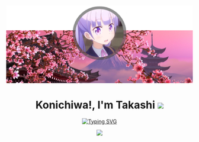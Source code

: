 <img src="banner.png" />

<h1 align="center"><b>Konichiwa!, I'm Takashi </b><img src="https://media.giphy.com/media/hvRJCLFzcasrR4ia7z/giphy.gif" width="35"></h1>
<p align="center">
  <a href="https://git.io/typing-svg"><img src="https://readme-typing-svg.herokuapp.com?font=Comfortaa&pause=1000&color=FFFFFF&center=true&vCenter=true&width=435&lines=Self+taught+Python+Developer;UI+Designer;Front+end+web+developer" alt="Typing SVG" /></a>
</p>

<p align="center">
  <img src="https://streak-stats.demolab.com?user=ThatTakashi&theme=tokyonight_duo&border_radius=5">
</p>
